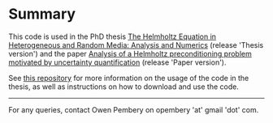# Summary #
This code is used in the PhD thesis [The Helmholtz Equation in Heterogeneous and Random Media: Analysis and Numerics](https://researchportal.bath.ac.uk/en/studentTheses/the-helmholtz-equation-in-heterogeneous-and-random-media-analysis) (release 'Thesis version') and the paper [Analysis of a Helmholtz preconditioning problem motivated by uncertainty quantification](https://arxiv.org/abs/2005.13390) (release 'Paper version').

See [this repository](https://github.com/orpembery/thesis) for more information on the usage of the code in the thesis, as well as instructions on how to download and use the code.


---
For any queries, contact Owen Pembery on opembery 'at' gmail 'dot' com.